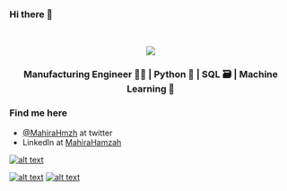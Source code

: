 ### Hi there 👋

<!--
**mahirahamzah/mahirahamzah** is a ✨ _special_ ✨ repository because its `README.md` (this file) appears on your GitHub profile.

Here are some ideas to get you started:

- 🔭 I’m currently working on ...
- 🌱 I’m currently learning ...
- 👯 I’m looking to collaborate on ...
- 🤔 I’m looking for help with ...
- 💬 Ask me about ...
- 📫 How to reach me: ...
- 😄 Pronouns: ...
- ⚡ Fun fact: ...
-->

<br>
<p align="center">
<img align="center" src="https://img.shields.io/badge/Mahira-Hamzah-blue">
</p>
<h3 align="center">Manufacturing Engineer 👩‍🏭 | Python 🐍 | SQL 🗃️ | Machine Learning 🎰 </h3>



### Find me here
* [@MahiraHmzh](https://twitter.com/MahiraHmzh?lang=en) at twitter
* LinkedIn at [MahiraHamzah](https://www.linkedin.com/in/mahirahamzah/)

<!-- Please don't remove this: Grab your social icons from https://github.com/carlsednaoui/gitsocial -->

<!-- display the social media buttons in your README -->

[![alt text][1.1]][1]
<!--[![alt text][2.1]][2]
[![alt text][3.1]][3]
[![alt text][4.1]][4] -->
[![alt text][5.1]][5]
[![alt text][6.1]][6]


<!-- links to social media icons -->
<!-- no need to change these -->

<!-- icons with padding -->

[1.1]: https://i.imgur.com/iYkheW1.png (twitter icon with padding)
[2.1]: http://i.imgur.com/P3YfQoD.png (facebook icon with padding)
[3.1]: http://i.imgur.com/yCsTjba.png (google plus icon with padding)
[4.1]: http://i.imgur.com/YckIOms.png (tumblr icon with padding)
[5.1]: https://i.imgur.com/rwYRqn6.png (linkedin icon with padding)
[6.1]: http://i.imgur.com/0o48UoR.png (github icon with padding)


<!-- links to your social media accounts -->
<!-- update these accordingly -->

[1]: http://www.twitter.com/MahiraHmzh
<!--[2]: http://www.facebook.com/sednaoui
[3]: https://plus.google.com/+CarlSednaoui
<[4]: http://carlsed.tumblr.com -->
[5]: https://www.linkedin.com/in/mahirahamzah/ 
[6]: http://www.github.com/MahiraHamzah

<!-- Please don't remove this: Grab your social icons from https://github.com/carlsednaoui/gitsocial -->
